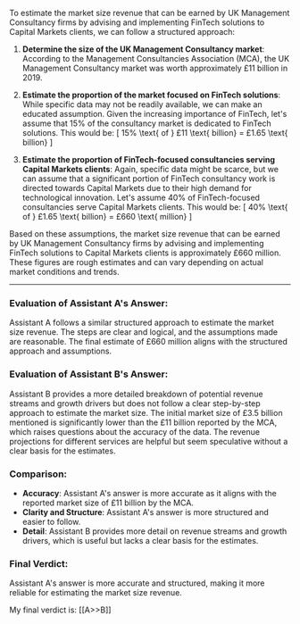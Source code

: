 
To estimate the market size revenue that can be earned by UK Management Consultancy firms by advising and implementing FinTech solutions to Capital Markets clients, we can follow a structured approach:

1. **Determine the size of the UK Management Consultancy market**: According to the Management Consultancies Association (MCA), the UK Management Consultancy market was worth approximately £11 billion in 2019.

2. **Estimate the proportion of the market focused on FinTech solutions**: While specific data may not be readily available, we can make an educated assumption. Given the increasing importance of FinTech, let's assume that 15% of the consultancy market is dedicated to FinTech solutions. This would be:
   \[
   15\% \text{ of } £11 \text{ billion} = £1.65 \text{ billion}
   \]

3. **Estimate the proportion of FinTech-focused consultancies serving Capital Markets clients**: Again, specific data might be scarce, but we can assume that a significant portion of FinTech consultancy work is directed towards Capital Markets due to their high demand for technological innovation. Let's assume 40% of FinTech-focused consultancies serve Capital Markets clients. This would be:
   \[
   40\% \text{ of } £1.65 \text{ billion} = £660 \text{ million}
   \]

Based on these assumptions, the market size revenue that can be earned by UK Management Consultancy firms by advising and implementing FinTech solutions to Capital Markets clients is approximately £660 million. These figures are rough estimates and can vary depending on actual market conditions and trends.

---

### Evaluation of Assistant A's Answer:
Assistant A follows a similar structured approach to estimate the market size revenue. The steps are clear and logical, and the assumptions made are reasonable. The final estimate of £660 million aligns with the structured approach and assumptions.

### Evaluation of Assistant B's Answer:
Assistant B provides a more detailed breakdown of potential revenue streams and growth drivers but does not follow a clear step-by-step approach to estimate the market size. The initial market size of £3.5 billion mentioned is significantly lower than the £11 billion reported by the MCA, which raises questions about the accuracy of the data. The revenue projections for different services are helpful but seem speculative without a clear basis for the estimates.

### Comparison:
- **Accuracy**: Assistant A's answer is more accurate as it aligns with the reported market size of £11 billion by the MCA.
- **Clarity and Structure**: Assistant A's answer is more structured and easier to follow.
- **Detail**: Assistant B provides more detail on revenue streams and growth drivers, which is useful but lacks a clear basis for the estimates.

### Final Verdict:
Assistant A's answer is more accurate and structured, making it more reliable for estimating the market size revenue.

My final verdict is: [[A>>B]]